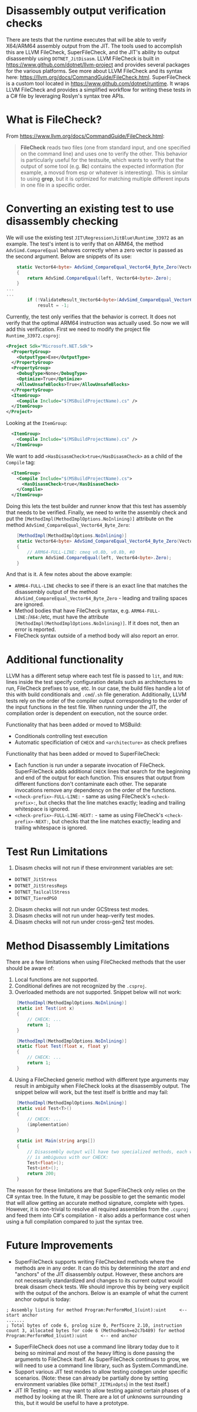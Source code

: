 # Disassembly output verification checks
There are tests that the runtime executes that will be able to verify X64/ARM64 assembly output from the JIT.
The tools used to accomplish this are LLVM FileCheck, SuperFileCheck, and the JIT's ability to output disassembly using `DOTNET_JitDisasm`. LLVM FileCheck is built in https://www.github.com/dotnet/llvm-project and provides several packages for the various platforms. See more about LLVM FileCheck and its syntax here: https://llvm.org/docs/CommandGuide/FileCheck.html. SuperFileCheck is a custom tool located in https://www.github.com/dotnet/runtime. It wraps LLVM FileCheck and provides a simplified workflow for writing these tests in a C# file by leveraging Roslyn's syntax tree APIs.
# What is FileCheck?
From https://www.llvm.org/docs/CommandGuide/FileCheck.html:

> **FileCheck** reads two files (one from standard input, and one specified on the command line) and uses one
to verify the other. This behavior is particularly useful for the testsuite, which wants to verify that the
output of some tool (e.g. **llc**) contains the expected information (for example, a movsd from esp or
whatever is interesting). This is similar to using **grep**, but it is optimized for matching multiple
different inputs in one file in a specific order.
# Converting an existing test to use disassembly checking
We will use the existing test `JIT\Regression\JitBlue\Runtime_33972` as an example. The test's intent is to verify that on ARM64, the method `AdvSimd.CompareEqual` behaves correctly when a zero vector is passed as the second argument. Below are snippets of its use:
```csharp
    static Vector64<byte> AdvSimd_CompareEqual_Vector64_Byte_Zero(Vector64<byte> left)
    {
        return AdvSimd.CompareEqual(left, Vector64<byte>.Zero);
    }
...
...
        if (!ValidateResult_Vector64<byte>(AdvSimd_CompareEqual_Vector64_Byte_Zero(Vector64<byte>.Zero), Byte.MaxValue))
            result = -1;
```
Currently, the test only verifies that the behavior is correct. It does not verify that the optimal ARM64 instruction was actually used. So now we will add this verification.
First we need to modify the project file `Runtime_33972.csproj`:
```xml
<Project Sdk="Microsoft.NET.Sdk">
  <PropertyGroup>
    <OutputType>Exe</OutputType>
  </PropertyGroup>
  <PropertyGroup>
    <DebugType>None</DebugType>
    <Optimize>True</Optimize>
    <AllowUnsafeBlocks>True</AllowUnsafeBlocks>
  </PropertyGroup>
  <ItemGroup>
    <Compile Include="$(MSBuildProjectName).cs" />
  </ItemGroup>
</Project>
```
Looking at the `ItemGroup`:
```xml
  <ItemGroup>
    <Compile Include="$(MSBuildProjectName).cs" />
  </ItemGroup>
```
We want to add `<HasDisasmCheck>true</HasDisasmCheck>` as a child of the `Compile` tag:
```xml
  <ItemGroup>
    <Compile Include="$(MSBuildProjectName).cs">
      <HasDisasmCheck>true</HasDisasmCheck>
    </Compile>
  </ItemGroup>
```
Doing this lets the test builder and runner know that this test has assembly that needs to be verified. Finally, we need to write the assembly check and put the `[MethodImpl(MethodImplOptions.NoInlining)]` attribute on the method `AdvSimd_CompareEqual_Vector64_Byte_Zero`:
```csharp
    [MethodImpl(MethodImplOptions.NoInlining)]
    static Vector64<byte> AdvSimd_CompareEqual_Vector64_Byte_Zero(Vector64<byte> left)
    {
        // ARM64-FULL-LINE: cmeq v0.8b, v0.8b, #0
        return AdvSimd.CompareEqual(left, Vector64<byte>.Zero);
    }
```
And that is it. A few notes about the above example:
- `ARM64-FULL-LINE` checks to see if there is an exact line that matches the disassembly output of the method `AdvSimd_CompareEqual_Vector64_Byte_Zero` - leading and trailing spaces are ignored.
- Method bodies that have FileCheck syntax, e.g. `ARM64-FULL-LINE:`/`X64:`/etc, must have the attribute `[MethodImpl(MethodImplOptions.NoInlining)]`. If it does not, then an error is reported.
- FileCheck syntax outside of a method body will also report an error.
# Additional functionality
LLVM has a different setup where each test file is passed to `lit`, and `RUN:` lines inside the test specify
configuration details such as architectures to run, FileCheck prefixes to use, etc.  In our case, the build
files handle a lot of this with build conditionals and `.cmd`/`.sh` file generation.  Additionally, LLVM tests
rely on the order of the compiler output corresponding to the order of the input functions in the test file.
When running under the JIT, the compilation order is dependent on execution, not the source order.

Functionality that has been added or moved to MSBuild:
- Conditionals controlling test execution
- Automatic specificiation of `CHECK` and `<architecture>` as check prefixes

Functionality that has been added or moved to SuperFileCheck:
- Each function is run under a separate invocation of FileCheck. SuperFileCheck adds additional `CHECK` lines
  that search for the beginning and end of the output for each function. This ensures that output from
  different functions don't contaminate each other. The separate invocations remove any dependency on the
  order of the functions.
- `<check-prefix>-FULL-LINE:` - same as using FileCheck's `<check-prefix>:`, but checks that the line matches exactly; leading and trailing whitespace is ignored.
- `<check-prefix>-FULL-LINE-NEXT:` - same as using FileCheck's `<check-prefix>-NEXT:`, but checks that the line matches exactly; leading and trailing whitespace is ignored.
# Test Run Limitations
1. Disasm checks will not run if these environment variables are set:
- `DOTNET_JitStress`
- `DOTNET_JitStressRegs`
- `DOTNET_TailcallStress`
- `DOTNET_TieredPGO`
2. Disasm checks will not run under GCStress test modes.
3. Disasm checks will not run under heap-verify test modes.
4. Disasm checks will not run under cross-gen2 test modes.
# Method Disassembly Limitations
There are a few limitations when using FileChecked methods that the user should be aware of:
1. Local functions are not supported.
2. Conditional defines are not recognized by the `.csproj`.
3. Overloaded methods are not supported. Snippet below will not work:
```csharp
    [MethodImpl(MethodImplOptions.NoInlining)]
    static int Test(int x)
    {
        // CHECK: ...
        return 1;
    }

    [MethodImpl(MethodImplOptions.NoInlining)]
    static float Test(float x, float y)
    {
        // CHECK: ...
        return 1;
    }
```
4. Using a FileChecked generic method with different type arguments may result in ambiguity when FileCheck looks at the disassembly output. The snippet below will work, but the test itself is brittle and may fail:
```csharp
    [MethodImpl(MethodImplOptions.NoInlining)]
    static void Test<T>()
    {
        // CHECK: ...
        (implementation)
    }

    static int Main(string args[])
    {
        // Disassembly output will have two specialized methods, each with different codegen that
        // is ambiguous with our CHECK:
        Test<float>();
        Test<int>();
        return 200;
    }
```
The reason for these limitations are that SuperFileCheck only relies on the C# syntax tree. In the future, it may be possible to get the semantic model that will allow getting an accurate method signature, complete with types. However, it is non-trivial to resolve all required assemblies from the `.csproj` and feed them into C#'s compilation - it also adds a performance cost when using a full compilation compared to just the syntax tree.
# Future Improvements
- SuperFileCheck supports writing FileChecked methods where the methods are in any order. It can do this by determining the *start* and *end* "anchors" of the JIT disassembly output. However, these anchors are not necessarily standardized and changes to its current output would break disasm check tests. We should improve this by being very explicit with the output of the anchors. Below is an example of what the current anchor output is today:
```
; Assembly listing for method Program:PerformMod_1(uint):uint     <-- start anchor
.......
; Total bytes of code 6, prolog size 0, PerfScore 2.10, instruction count 3, allocated bytes for code 6 (MethodHash=e2c7b489) for method Program:PerformMod_1(uint):uint     <-- end anchor
```
- SuperFileCheck does not use a command line library today due to it being so minimal and most of the heavy lifting is done passing the arguments to FileCheck itself. As SuperFileCheck continues to grow, we will need to use a command line library, such as System.CommandLine.
- Support various JIT test modes to allow testing codegen under specific scenarios. (Note: these can already be partially done by setting environment variables (like `DOTNET_JITMinOpts`) in the test itself.)
- JIT IR Testing - we may want to allow testing against certain phases of a method by looking at the IR. There are a lot of unknowns surrounding this, but it would be useful to have a prototype.
